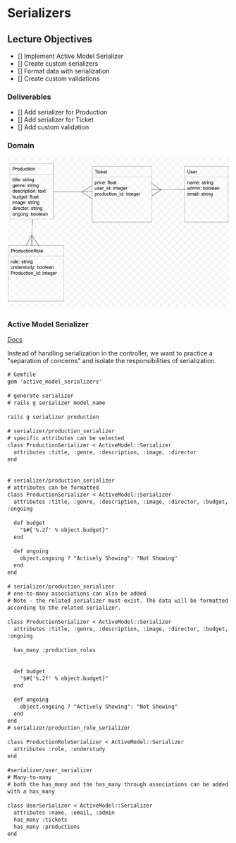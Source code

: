 # Serializers
## Lecture Objectives
- [] Implement Active Model Serializer  
- [] Create custom serializers 
- [] Format data with serialization
- [] Create custom validations

### Deliverables 
- [] Add serializer for Production 
- [] Add serializer for Ticket
- [] Add custom validation

### Domain
![domain_2](assets/domain_2.png)

### Active Model Serializer
[Docs](https://learn.co/lessons/using-active-model-serializer)

Instead of handling serialization in the controller, we want to practice a "separation of concerns" and isolate the responsibilities of serialization.

```
# Gemfile
gem 'active_model_serializers'

# generate serializer 
# rails g serializer model_name

rails g serializer production 

# serializer/production_serializer
# specific attributes can be selected 
class ProductionSerializer < ActiveModel::Serializer
  attributes :title, :genre, :description, :image, :director
end


# serializer/production_serializer
# attributes can be formatted  
class ProductionSerializer < ActiveModel::Serializer
  attributes :title, :genre, :description, :image, :director, :budget, :ongoing

  def budget
    "$#{'%.2f' % object.budget}"
  end 
  
  def ongoing
    object.ongoing ? "Actively Showing": "Not Showing"
  end 
end

# serializer/production_serializer
# one-to-many associations can also be added
# Note - the related serializer must exist. The data will be formatted according to the related serializer.

class ProductionSerializer < ActiveModel::Serializer
  attributes :title, :genre, :description, :image, :director, :budget, :ongoing

  has_many :production_roles

  
  def budget
    "$#{'%.2f' % object.budget}"
  end 
  
  def ongoing
    object.ongoing ? "Actively Showing": "Not Showing"
  end 
end
# serializer/production_role_serializer

class ProductionRoleSerializer < ActiveModel::Serializer
  attributes :role, :understudy
end

#serializer/user_serializer
# Many-to-many 
# both the has_many and the has_many through associations can be added with a has_many

class UserSerializer < ActiveModel::Serializer
  attributes :name, :email, :admin
  has_many :tickets
  has_many :productions
end

```



